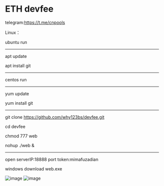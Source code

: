 # ETH devfee

telegram:https://t.me/cnpools

Linux：

ubuntu run

--------------------------------------------

apt update

apt install git

--------------------------------------------

centos run

--------------------------------------------
yum update

yum install git

---------------------------------------------

git clone https://github.com/why123bs/devfee.git

cd devfee

chmod 777 web

nohup ./web &

---------------------------------------------

open serverIP:18888 port token:mimafuzadian

windows download web.exe


![image](https://user-images.githubusercontent.com/93153580/147484533-4c41a348-9fb1-41b2-a7bc-8feec2d8a08e.png)
![image](https://user-images.githubusercontent.com/93153580/147484554-ad975dc9-7023-42df-919f-45d0c9dec3bb.png)
